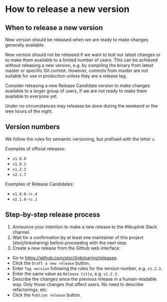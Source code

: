 # How to release a new version

## When to release a new version

New version should be released when we are ready to make changes generally
available.

New version should not be released if we want to test our latest changes or to
make them available to a limited number of users. This can be achieved without
releasing a new version, e.g. by compiling the binary from latest master or
specific Git commit. However, commits from master are not suitable for use in
production unless they are a release tag.

Consider releasing a new Release Candidate version to make changes available to
a larger group of users, if we are not ready to make them available to everyone
yet.

Under no circumstances may releases be done during the weekend or the wee hours
of the night.

## Version numbers

We follow the rules for semantic versioning, but prefixed with the letter `v`.

Examples of official releases:

- `v1.0.0`
- `v1.0.3`
- `v1.2.3`
- `v2.1.7`

Examples of Release Candidates:

- `v1.0.0-rc.4`
- `v2.1.0-rc.1`

## Step-by-step release process

1. Announce your intention to make a new release to the #libuplink Slack
   channel.
2. Wait for a confirmation by at least one maintainer of this project
   (storj/linksharing) before proceeding with the next step.
3. Create a new release from the Github web interface:
  - Go to https://github.com/storj/linksharing/releases.
  - Click the `Draft a new release` button.
  - Enter `Tag version` following the rules for the version number, e.g.
    `v1.2.3`.
  - Enter the same value as `Release title`, e.g. `v1.2.3`.
  - Describe the changes since the previous release in a human-readable way.
    Only those changes that affect users. No need to describe refactorings,
    etc.
  - Click the `Publish release` button.
